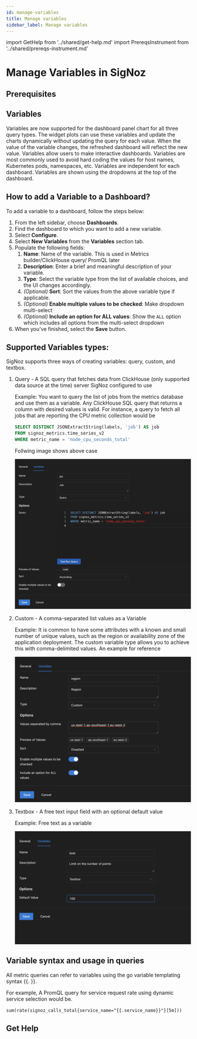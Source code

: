 ```yaml
---
id: manage-variables
title: Manage variables
sidebar_label: Manage variables
---
```


import GetHelp from '../shared/get-help.md'
import PrereqsInstrument from '../shared/prereqs-instrument.md'

# Manage Variables in SigNoz

## Prerequisites

<PrereqsInstrument />


## Variables

Variables are now supported for the dashboard panel chart for all three query types. The widget plots can use these variables and update the charts dynamically without updating the query for each value. When the value of the variable changes, the refreshed dashboard will reflect the new value. Variables allow users to make interactive dashboards. Variables are most commonly used to avoid hard coding the values for host names, Kubernetes pods, namespaces, etc. Variables are independent for each dashboard. Variables are shown using the dropdowns at the top of the dashboard.

## How to add a Variable to a Dashboard?

To add a variable to a dashboard, follow the steps below:

1. From the left sidebar, choose **Dashboards**.
2. Find the dashboard to which you want to add a new variable.
3. Select **Configure**.
4. Select **New Variables** from the **Variables** section tab.
5. Populate the following fields:
    1. **Name**: Name of the variable. This is used in Metrics builder/ClickHouse query/ PromQL later
    2. **Description**: Enter a brief and meaningful description of your variable.
    3. **Type**: Select the variable type from the list of available choices, and the UI changes accordingly.
    4. _(Optional)_ **Sort**: Sort the values from the above variable type if applicable.
    5. _(Optional)_ **Enable multiple values to be checked**: Make dropdown multi-select
    6. _(Optional)_ **Include an option for ALL values**: Show the `ALL` option which includes all options from the multi-select dropdown
6. When you’ve finished, select the **Save** button.


## Supported Variables types:

SigNoz supports three ways of creating variables: query, custom, and textbox.

1. Query   - A SQL query that fetches data from ClickHouse (only supported data source at the time) server SigNoz configured to use

    Example: You want to query the list of jobs from the metrics database and use them as a variable. Any ClickHouse SQL query that returns a column with desired values is valid. For instance, a query to fetch all jobs that are reporting the CPU metric collection would be

    ```sql
    SELECT DISTINCT JSONExtractString(labels, 'job') AS job
    FROM signoz_metrics.time_series_v2
    WHERE metric_name = 'node_cpu_seconds_total'
    ```

    Follwing image shows above case

    ![Variables-with-ClickHouse](../../static/img/docs/var-with-clickhouse-query.png)


2. Custom  - A comma-separated list values as a Variable

    Example: It is common to have some attributes with a known and small number of unique values, such as the region or availability zone of the application deployment. The custom variable type allows you to achieve this with comma-delimited values. An example for reference

    ![Variables-with-Custom](../../static/img/docs/custom-regions-vars.png)


3. Textbox - A free text input field with an optional default value

    Example: Free text as a variable

    ![Variables-with-Text](../../static/img/docs/text-box-limit-variable.png)

## Variable syntax and usage in queries

All metric queries can refer to variables using the go variable templating syntax {{. }}.

For example, A PromQL query for service request rate using dynamic service selection would be.

```
sum(rate(signoz_calls_total{service_name="{{.service_name}}"}[5m]))
```


## Get Help

<GetHelp />